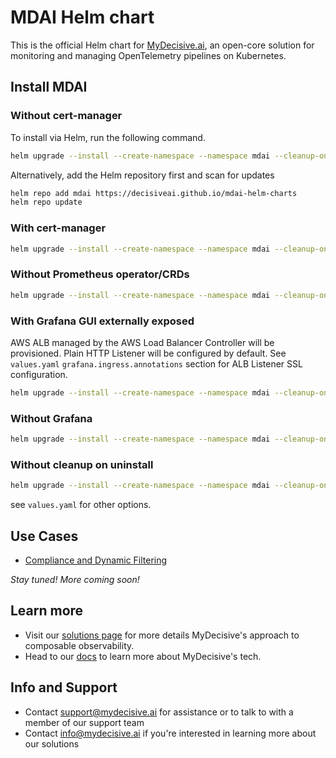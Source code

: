 # MDAI Helm chart

This is the official Helm chart for [MyDecisive.ai](https://www.mydecisive.ai/), an open-core solution for monitoring and managing OpenTelemetry pipelines on Kubernetes. 

## Install MDAI

### Without cert-manager

To install via Helm, run the following command.

```bash
helm upgrade --install --create-namespace --namespace mdai --cleanup-on-fail --wait-for-jobs mdai .
```

Alternatively, add the Helm repository first and scan for updates

```bash
helm repo add mdai https://decisiveai.github.io/mdai-helm-charts
helm repo update
```

### With cert-manager

```bash
helm upgrade --install --create-namespace --namespace mdai --cleanup-on-fail --wait-for-jobs --set mdai-operator.webhooks.certManager.enabled=true --set mdai-operator.webhooks.autoGenerateCert.enabled=false mdai .
```

### Without Prometheus operator/CRDs
```bash
helm upgrade --install --create-namespace --namespace mdai --cleanup-on-fail --wait-for-jobs --set kube-prometheus-stack.crds.enabled=false --set kube-prometheus-stack.prometheusOperator.enabled=false mdai .
```

### With Grafana GUI externally exposed
AWS ALB managed by the AWS Load Balancer Controller will be provisioned. Plain HTTP Listener will be configured by default. See `values.yaml` `grafana.ingress.annotations` section for ALB Listener SSL configuration.
```bash
helm upgrade --install --create-namespace --namespace mdai --cleanup-on-fail --wait-for-jobs --set kubeprometheusstack.grafana.ingress.enabled=true mdai .
```

### Without Grafana
```bash
helm upgrade --install --create-namespace --namespace mdai --cleanup-on-fail --wait-for-jobs -f without_grafana.yaml mdai .
```

### Without cleanup on uninstall

```bash
helm upgrade --install --create-namespace --namespace mdai --cleanup-on-fail --wait-for-jobs --set cleanup=false mdai .
```

see `values.yaml` for other options.

## Use Cases

- [Compliance and Dynamic Filtering](./USAGE/compliance_filtering/start_here.md)

*Stay tuned! More coming soon!*

## Learn more

* Visit our [solutions page](https://www.mydecisive.ai/solutions) for more details MyDecisive's approach to composable observability. 
* Head to our [docs](https://docs.mydecisive.ai/) to learn more about MyDecisive's tech.

## Info and Support 

* Contact [support@mydecisive.ai](mailto:support@mydecisive.ai) for assistance or to talk to with a member of our support team
* Contact [info@mydecisive.ai](mailto:info@mydecisive.ai) if you're interested in learning more about our solutions
